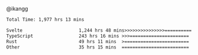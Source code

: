 @ikangg
<!--START_SECTION:waka-->

```txt
Total Time: 1,977 hrs 13 mins

Svelte                     1,244 hrs 48 mins>>>>>>>>>>>>>>>==========   61.85 %
TypeScript                 243 hrs 16 mins >>>======================   12.09 %
Rust                       49 hrs 11 mins  >========================   02.44 %
Other                      35 hrs 15 mins  =========================   01.75 %
```

<!--END_SECTION:waka-->
